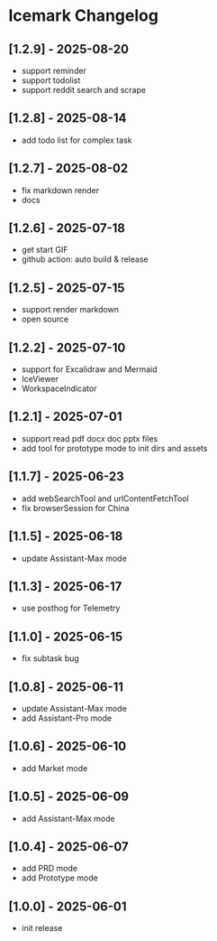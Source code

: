 # Icemark Changelog

## [1.2.9] - 2025-08-20
- support reminder
- support todolist
- support reddit search and scrape

## [1.2.8] - 2025-08-14
- add todo list for complex task

## [1.2.7] - 2025-08-02
- fix markdown render 
- docs

## [1.2.6] - 2025-07-18
- get start GIF
- github action: auto build & release 

## [1.2.5] - 2025-07-15
- support render markdown
- open source

## [1.2.2] - 2025-07-10
- support for Excalidraw and Mermaid
- IceViewer
- WorkspaceIndicator 

## [1.2.1] - 2025-07-01
- support read pdf docx doc pptx files
- add tool for prototype mode to init dirs and assets

## [1.1.7] - 2025-06-23
- add webSearchTool and urlContentFetchTool
- fix browserSession for China

## [1.1.5] - 2025-06-18
- update Assistant-Max mode

## [1.1.3] - 2025-06-17
- use posthog for Telemetry

## [1.1.0] - 2025-06-15
- fix subtask bug

## [1.0.8] - 2025-06-11
- update Assistant-Max mode
- add Assistant-Pro mode

## [1.0.6] - 2025-06-10
- add Market mode

## [1.0.5] - 2025-06-09
- add Assistant-Max mode

## [1.0.4] - 2025-06-07 
- add PRD mode
- add Prototype mode

## [1.0.0] - 2025-06-01

- init release
